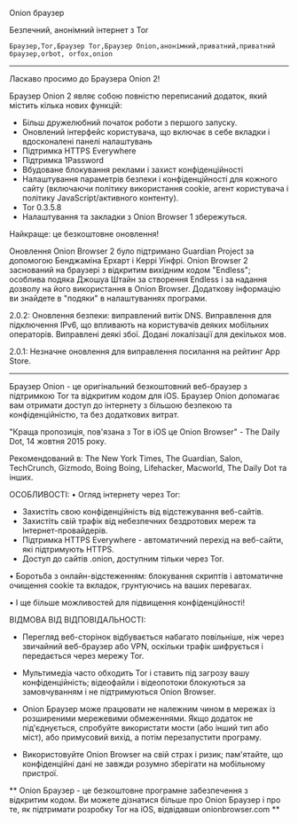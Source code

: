 Onion браузер

Безпечний, анонімний інтернет з Tor

`Браузер,Tor,Браузер Tor,Браузер Onion,анонімний,приватний,приватний браузер,orbot, orfox,onion`

---

Ласкаво просимо до Браузера Onion 2!

Браузер Onion 2 являє собою повністю переписаний додаток, який містить кілька нових функцій:

* Більш дружелюбний початок роботи з першого запуску.
* Оновлений інтерфейс користувача, що включає в себе вкладки і вдосконалені панелі налаштувань
* Підтримка HTTPS Everywhere
* Підтримка 1Password
* Вбудоване блокування реклами і захист конфіденційності
* Налаштування параметрів безпеки і конфіденційності для кожного сайту (включаючи політику використання cookie, агент користувача і політику JavaScript/активного контенту).
* Tor 0.3.5.8
* Налаштування та закладки з Onion Browser 1 збережуться.

Найкраще: це безкоштовне оновлення!

Оновлення Onion Browser 2 було підтримано Guardian Project за допомогою Бенджаміна Ерхарт і Керрі Уїнфрі. Onion Browser 2 заснований на браузері з відкритим вихідним кодом "Endless"; особлива подяка Джошуа Штайн за створення Endless і за надання дозволу на його використання в Onion Browser. Додаткову інформацію ви знайдете в "подяки" в налаштуваннях програми.

2.0.2: Оновлення безпеки: виправлений витік DNS. Виправлення для підключення IPv6, що впливають на користувачів деяких мобільних операторів. Виправлені деякі збої. Додані локалізації для декількох мов.

2.0.1: Незначне оновлення для виправлення посилання на рейтинг App Store.

---

Браузер Onion - це оригінальний безкоштовний веб-браузер з підтримкою Tor та відкритим кодом для iOS. Браузер Onion допомагає вам отримати доступ до інтернету з більшою безпекою та конфіденційністю, та без додаткових витрат.

"Краща пропозиція, пов'язана з Tor в iOS це Onion Browser" - The Daily Dot, 14 жовтня 2015 року.

Рекомендований в: The New York Times, The Guardian, Salon, TechCrunch, Gizmodo, Boing Boing, Lifehacker, Macworld, The Daily Dot та інших.

ОСОБЛИВОСТІ:
• Огляд інтернету через Tor:
- Захистіть свою конфіденційність від відстежування веб-сайтів.
- Захистіть свій трафік від небезпечних бездротових мереж та Інтернет-провайдерів.
- Підтримка HTTPS Everywhere - автоматичний перехід на веб-сайти, які підтримують HTTPS.
- Доступ до сайтів .onion, доступним тільки через Tor.

• Боротьба з онлайн-відстеженням: блокування скриптів і автоматичне очищення cookie та вкладок, грунтуючись на ваших перевагах.

• І ще більше можливостей для підвищення конфіденційності!

ВІДМОВА ВІД ВІДПОВІДАЛЬНОСТІ:
- Перегляд веб-сторінок відбувається набагато повільніше, ніж через звичайний веб-браузер або VPN, оскільки трафік шифрується і передається через мережу Tor.

- Мультимедіа часто обходить Tor і ставить під загрозу вашу конфіденційність; відеофайли і відеопотоки блокуються за замовчуванням і не підтримуються Onion Browser.

- Onion Браузер може працювати не належним чином в мережах із розширеними мережевими обмеженнями. Якщо додаток не під'єднується, спробуйте використати мости (або інший тип або міст), або примусовий вихід, а потім перезапустити програму.

- Використовуйте Onion Browser на свій страх і ризик; пам'ятайте, що конфіденційні дані не завжди розумно зберігати на мобільному пристрої.

** Onion Браузер - це безкоштовне програмне забезпечення з відкритим кодом. Ви можете дізнатися більше про Onion Браузер і про те, як підтримати розробку Tor на iOS, відвідавши onionbrowser.com ** 

